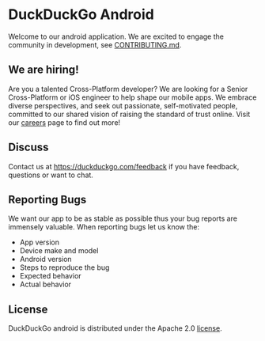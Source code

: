 # DuckDuckGo Android

Welcome to our android application. We are excited to engage the community in development, see [CONTRIBUTING.md](CONTRIBUTING.md).

## We are hiring!
Are you a talented Cross-Platform developer? We are looking for a Senior Cross-Platform or iOS engineer to help shape our mobile apps. We embrace diverse perspectives, and seek out passionate, self-motivated people, committed to our shared vision of raising the standard of trust online. Visit our [careers](https://duckduckgo.com/hiring/#open) page to find out more!

## Discuss

Contact us at https://duckduckgo.com/feedback if you have feedback, questions or want to chat.

## Reporting Bugs

We want our app to be as stable as possible thus your bug reports are immensely valuable. When reporting bugs let us know the:
* App version
* Device make and model
* Android version
* Steps to reproduce the bug
* Expected behavior
* Actual behavior

## License
DuckDuckGo android is distributed under the Apache 2.0 [license](LICENSE).
